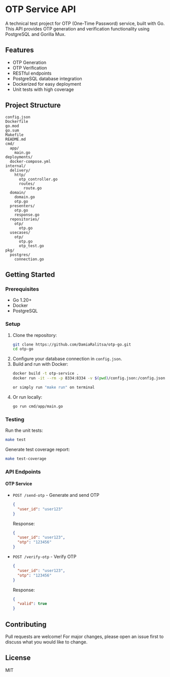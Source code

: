 # OTP Service API

A technical test project for OTP (One-Time Password) service, built with Go. This API provides OTP generation and verification functionality using PostgreSQL and Gorilla Mux.

## Features
- OTP Generation
- OTP Verification
- RESTful endpoints
- PostgreSQL database integration
- Dockerized for easy deployment
- Unit tests with high coverage

## Project Structure
```
config.json
Dockerfile
go.mod
go.sum
Makefile
README.md
cmd/
  app/
    main.go
deployments/
  docker-compose.yml
internal/
  delivery/
    http/
      otp_controller.go
      routes/
        route.go
  domain/
    domain.go
    otp.go
  presenters/
    otp.go
    response.go
  repositories/
    otp/
      otp.go
  usecases/
    otp/
      otp.go
      otp_test.go
pkg/
  postgres/
    connection.go
```

## Getting Started

### Prerequisites
- Go 1.20+
- Docker
- PostgreSQL

### Setup
1. Clone the repository:
   ```bash
   git clone https://github.com/DamiaRalitsa/otp-go.git
   cd otp-go
   ```
2. Configure your database connection in `config.json`.
3. Build and run with Docker:
   ```bash
   docker build -t otp-service .
   docker run -it --rm -p 8334:8334 -v $(pwd)/config.json:/config.json otp-service

   or simply run "make run" on terminal
   ```
4. Or run locally:
   ```bash
   go run cmd/app/main.go
   ```

### Testing
Run the unit tests:
```bash
make test
```

Generate test coverage report:
```bash
make test-coverage
```

### API Endpoints
#### OTP Service
- `POST /send-otp` - Generate and send OTP
  ```json
  {
    "user_id": "user123"
  }
  ```
  Response:
  ```json
  {
    "user_id": "user123",
    "otp": "123456"
  }
  ```

- `POST /verify-otp` - Verify OTP
  ```json
  {
    "user_id": "user123",
    "otp": "123456"
  }
  ```
  Response:
  ```json
  {
    "valid": true
  }
  ```

## Contributing
Pull requests are welcome! For major changes, please open an issue first to discuss what you would like to change.

## License
MIT
